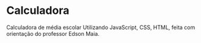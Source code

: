 # Calculadora
 Calculadora de média escolar
 Utilizando JavaScript, CSS, HTML, feita com orientação do professor Edson Maia.
